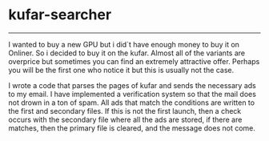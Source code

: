 # kufar-searcher
---
I wanted to buy a new GPU but i did`t have enough money to buy it on Onliner. So i decided to buy it on the kufar. Almost all of the variants are overprice but sometimes you can find an extremely attractive offer. Perhaps you will be the first one who notice it but this is usually not the case.

I wrote a code that parses the pages of kufar and sends the necessary ads to my email. I have implemented a verification system so that the mail does not drown in a ton of spam. 
All ads that match the conditions are written to the first and secondary files. If this is not the first launch, then a check occurs with the secondary file where all the ads are stored, if there are matches, then the primary file is cleared, and the message does not come.
